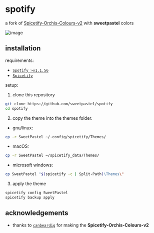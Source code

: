 # spotify

a fork of [Spicetify-Orchis-Colours-v2](https://github.com/canbeardig/Spicetify-Orchis-Colours-v2) with **sweetpastel** colors

![image](https://user-images.githubusercontent.com/65948476/183907349-a1c2ac69-abb9-4d77-9098-61bcaa56dee6.png)

## installation

requirements:

- [``Spotify >v1.1.56``](https://www.spotify.com/us/download/)
- [``Spicetify``](https://spicetify.app)

setup:
 
1. clone this repository

  ```sh
  git clone https://github.com/sweetpastel/spotify
  cd spotify
  ```
  
2. copy the theme into the themes folder. 
  
  - gnu/linux: 
  
  ```sh
  cp -r SweetPastel ~/.config/spicetify/Themes/
  ```

  - macOS:

  ```sh
  cp -r SweetPastel ~/spicetify_data/Themes/
  ```
  
  - microsoft windows: 
  
  ```sh
  cp SweetPastel "$(spicetify -c | Split-Path)\Themes\"
  ```

3. apply the theme

  ```sh
  spicetify config SweetPastel
  spicetify backup apply
  ```
  
  ## acknowledgements
  
  - thanks to [``canbeardig``](https://github.com/canbeardig) for making the **Spicetify-Orchis-Colours-v2**
